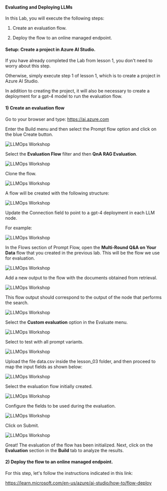 #### Evaluating and Deploying LLMs

In this Lab, you will execute the following steps:

1) Create an evaluation flow.

2) Deploy the flow to an online managed endpoint.


#### Setup: Create a project in Azure AI Studio.

If you have already completed the Lab from lesson 1, you don't need to worry about this step.

Otherwise, simply execute step 1 of lesson 1, which is to create a project in Azure AI Studio.

In addition to creating the project, it will also be necessary to create a deployment for a gpt-4 model to run the evaluation flow.

#### 1) Create an evaluation flow

Go to your browser and type: https://ai.azure.com

Enter the Build menu and then select the Prompt flow option and click on the blue Create button.

![LLMOps Workshop](images/05.01.2024_00.43.51_REC.png)

Select the **Evaluation Flow** filter and then **QnA RAG Evaluation**.

![LLMOps Workshop](images/05.01.2024_00.44.47_REC.png)

Clone the flow.

![LLMOps Workshop](images/05.01.2024_00.45.50_REC.png)

A flow will be created with the following structure:

![LLMOps Workshop](images/05.01.2024_00.47.44_REC.png)

Update the Connection field to point to a gpt-4 deployment in each LLM node.  
   
For example:

![LLMOps Workshop](images/05.01.2024_00.49.06_REC.png)

In the Flows section of Prompt Flow, open the **Multi-Round Q&A on Your Data** flow that you created in the previous lab. This will be the flow we use for evaluation.

![LLMOps Workshop](images/05.01.2024_00.55.56_REC.png)

Add a new output to the flow with the documents obtained from retrieval.

![LLMOps Workshop](images/05.01.2024_01.07.52_REC.png)

This flow output should correspond to the output of the node that performs the search.

![LLMOps Workshop](images/05.01.2024_01.10.25_REC.png)

Select the **Custom evaluation** option in the Evaluate menu.

![LLMOps Workshop](images/05.01.2024_01.31.10_REC.png)

Select to test with all prompt variants.

![LLMOps Workshop](images/05.01.2024_01.35.13_REC.png)

Upload the file data.csv inside the lesson_03 folder, and then proceed to map the input fields as shown below: 

![LLMOps Workshop](images/05.01.2024_01.36.19_REC.png)

Select the evaluation flow initially created.

![LLMOps Workshop](images/05.01.2024_01.37.19_REC.png)

Configure the fields to be used during the evaluation.

![LLMOps Workshop](images/05.01.2024_01.43.23_REC.png)

Click on Submit.

![LLMOps Workshop](images/05.01.2024_01.44.01_REC.png)

Great! The evaluation of the flow has been initialized. Next, click on the **Evaluation** section in the **Build** tab to analyze the results.

#### 2) Deploy the flow to an online managed endpoint.

For this step, let's follow the instructions indicated in this link:

https://learn.microsoft.com/en-us/azure/ai-studio/how-to/flow-deploy